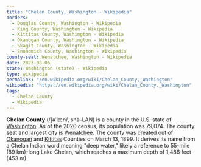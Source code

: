 ```yaml
---
title: "Chelan County, Washington - Wikipedia"
borders:
  - Douglas County, Washington - Wikipedia
  - King County, Washington - Wikipedia
  - Kittitas County, Washington - Wikipedia
  - Okanogan County, Washington - Wikipedia
  - Skagit County, Washington - Wikipedia
  - Snohomish County, Washington - Wikipedia
county-seat: Wenatchee, Washington - Wikipedia
date: 2023-08-06
state: Washington (state) - Wikipedia
type: wikipedia
permalink: "/en.wikipedia.org/wiki/Chelan_County,_Washington"
wikipedia: "https://en.wikipedia.org/wiki/Chelan_County,_Washington"
tags:
  - Chelan County
  - Wikipedia
---
```

**Chelan County** (/ʃəˈlæn/, shə-LAN) is a county in the U.S. state of [Washington](/en.wikipedia.org/wiki/Washington_(state)). As of the 2020 census, its population was 79,074. The county seat and largest city is [Wenatchee](/en.wikipedia.org/wiki/Wenatchee,_Washington). The county was created out of [Okanogan](/en.wikipedia.org/wiki/Okanogan_County,_Washington) and [Kittitas](/en.wikipedia.org/wiki/Kittitas_County,_Washington) Counties on March 13, 1899. It derives its name from a Chelan Indian word meaning "deep water," likely a reference to 55-mile (89 km)-long Lake Chelan, which reaches a maximum depth of 1,486 feet (453 m).
